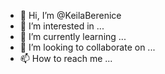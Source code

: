 - 👋 Hi, I’m @KeilaBerenice
- 👀 I’m interested in ...
- 🌱 I’m currently learning ...
- 💞️ I’m looking to collaborate on ...
- 📫 How to reach me ...

<!---
KeilaBerenice/KeilaBerenice is a ✨ special ✨ repository because its `README.md` (this file) appears on your GitHub profile.
You can click the Preview link to take a look at your changes.
--->

